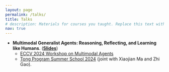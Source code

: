 ```yaml
---
layout: page
permalink: /talks/
title: Talks
# description: Materials for courses you taught. Replace this text with your description.
nav: true
---
```


- **Multimodal Generalist Agents: Reasoning, Reflecting, and Learning like Humans**. (**[Slides](Multimodal-Generalist-Agent.pdf)**)
  - [ECCV 2024 Workshop on Multimodal Agents](https://multimodalagents.github.io/)
  - [Tong Program Summer School 2024](https://www.bigai.ai/blog/news/2024%E9%80%9A%E8%AE%A1%E5%88%92%E5%A4%8F%E4%BB%A4%E8%90%A5/) (joint with Xiaojian Ma and Zhi Gao).